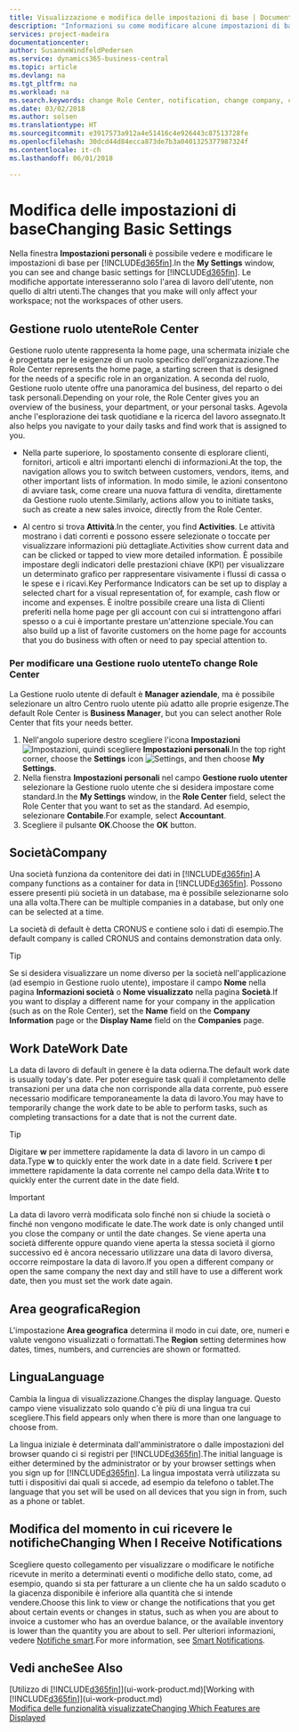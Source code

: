 ```yaml
---
title: Visualizzazione e modifica delle impostazioni di base | Documenti Microsoft
description: "Informazioni su come modificare alcune impostazioni di base, ad esempio, la Gestione ruolo utente, la società o la data di lavoro."
services: project-madeira
documentationcenter: 
author: SusanneWindfeldPedersen
ms.service: dynamics365-business-central
ms.topic: article
ms.devlang: na
ms.tgt_pltfrm: na
ms.workload: na
ms.search.keywords: change Role Center, notification, change company, change work date
ms.date: 03/02/2018
ms.author: solsen
ms.translationtype: HT
ms.sourcegitcommit: e3917573a912a4e51416c4e926443c87513728fe
ms.openlocfilehash: 30dcd44d84ecca873de7b3a0401325377987324f
ms.contentlocale: it-ch
ms.lasthandoff: 06/01/2018

---
```

# <a name="changing-basic-settings"></a><span data-ttu-id="ebc47-103">Modifica delle impostazioni di base</span><span class="sxs-lookup"><span data-stu-id="ebc47-103">Changing Basic Settings</span></span>
<span data-ttu-id="ebc47-104">Nella finestra **Impostazioni personali** è possibile vedere e modificare le impostazioni di base per [!INCLUDE[d365fin](includes/d365fin_md.md)].</span><span class="sxs-lookup"><span data-stu-id="ebc47-104">In the **My Settings** window, you can see and change basic settings for [!INCLUDE[d365fin](includes/d365fin_md.md)].</span></span> <span data-ttu-id="ebc47-105">Le modifiche apportate interesseranno solo l'area di lavoro dell'utente, non quello di altri utenti.</span><span class="sxs-lookup"><span data-stu-id="ebc47-105">The changes that you make will only affect your workspace; not the workspaces of other users.</span></span>  

## <a name="role-center"></a><span data-ttu-id="ebc47-106">Gestione ruolo utente</span><span class="sxs-lookup"><span data-stu-id="ebc47-106">Role Center</span></span>
<span data-ttu-id="ebc47-107">Gestione ruolo utente rappresenta la home page, una schermata iniziale che è progettata per le esigenze di un ruolo specifico dell'organizzazione.</span><span class="sxs-lookup"><span data-stu-id="ebc47-107">The Role Center represents the home page, a starting screen that is designed for the needs of a specific role in an organization.</span></span> <span data-ttu-id="ebc47-108">A seconda del ruolo, Gestione ruolo utente offre una panoramica del business, del reparto o dei task personali.</span><span class="sxs-lookup"><span data-stu-id="ebc47-108">Depending on your role, the Role Center gives you an overview of the business, your department, or your personal tasks.</span></span> <span data-ttu-id="ebc47-109">Agevola anche l'esplorazione dei task quotidiane e la ricerca del lavoro assegnato.</span><span class="sxs-lookup"><span data-stu-id="ebc47-109">It also helps you navigate to your daily tasks and find work that is assigned to you.</span></span>

-   <span data-ttu-id="ebc47-110">Nella parte superiore, lo spostamento consente di esplorare clienti, fornitori, articoli e altri importanti elenchi di informazioni.</span><span class="sxs-lookup"><span data-stu-id="ebc47-110">At the top, the navigation allows you to switch between customers, vendors, items, and other important lists of information.</span></span> <span data-ttu-id="ebc47-111">In modo simile, le azioni consentono di avviare task, come creare una nuova fattura di vendita, direttamente da Gestione ruolo utente.</span><span class="sxs-lookup"><span data-stu-id="ebc47-111">Similarly, actions allow you to initiate tasks, such as create a new sales invoice, directly from the Role Center.</span></span>

-   <span data-ttu-id="ebc47-112">Al centro si trova **Attività**.</span><span class="sxs-lookup"><span data-stu-id="ebc47-112">In the center, you find **Activities**.</span></span> <span data-ttu-id="ebc47-113">Le attività mostrano i dati correnti e possono essere selezionate o toccate per visualizzare informazioni più dettagliate.</span><span class="sxs-lookup"><span data-stu-id="ebc47-113">Activities show current data and can be clicked or tapped to view more detailed information.</span></span> <span data-ttu-id="ebc47-114">È possibile impostare degli indicatori delle prestazioni chiave (KPI) per visualizzare un determinato grafico per rappresentare visivamente i flussi di cassa o le spese e i ricavi.</span><span class="sxs-lookup"><span data-stu-id="ebc47-114">Key Performance Indicators can be set up to display a selected chart for a visual representation of, for example, cash flow or income and expenses.</span></span> <span data-ttu-id="ebc47-115">È inoltre possibile creare una lista di Clienti preferiti nella home page per gli account con cui si intrattengono affari spesso o a cui è importante prestare un'attenzione speciale.</span><span class="sxs-lookup"><span data-stu-id="ebc47-115">You can also build up a list of favorite customers on the home page for accounts that you do business with often or need to pay special attention to.</span></span>

### <a name="to-change-role-center"></a><span data-ttu-id="ebc47-116">Per modificare una Gestione ruolo utente</span><span class="sxs-lookup"><span data-stu-id="ebc47-116">To change Role Center</span></span>
<span data-ttu-id="ebc47-117">La Gestione ruolo utente di default è **Manager aziendale**, ma è possibile selezionare un altro Centro ruolo utente più adatto alle proprie esigenze.</span><span class="sxs-lookup"><span data-stu-id="ebc47-117">The default Role Center is **Business Manager**, but you can select another Role Center that fits your needs better.</span></span>
1. <span data-ttu-id="ebc47-118">Nell'angolo superiore destro scegliere l'icona **Impostazioni** ![Impostazioni](media/ui-experience/settings_icon_small.png "icona Impostazioni per Gestione ruolo utente"), quindi scegliere **Impostazioni personali**.</span><span class="sxs-lookup"><span data-stu-id="ebc47-118">In the top right corner, choose the **Settings** icon ![Settings](media/ui-experience/settings_icon_small.png "Settings icon for role center"), and then choose **My Settings**.</span></span>
2. <span data-ttu-id="ebc47-119">Nella fienstra **Impostazioni personali** nel campo **Gestione ruolo utenter** selezionare la Gestione ruolo utente che si desidera impostare come standard.</span><span class="sxs-lookup"><span data-stu-id="ebc47-119">In the **My Settings** window, in the **Role Center** field, select the Role Center that you want to set as the standard.</span></span> <span data-ttu-id="ebc47-120">Ad esempio, selezionare **Contabile**.</span><span class="sxs-lookup"><span data-stu-id="ebc47-120">For example, select **Accountant**.</span></span>
3. <span data-ttu-id="ebc47-121">Scegliere il pulsante **OK**.</span><span class="sxs-lookup"><span data-stu-id="ebc47-121">Choose the **OK** button.</span></span>

## <a name="company"></a><span data-ttu-id="ebc47-122">Società</span><span class="sxs-lookup"><span data-stu-id="ebc47-122">Company</span></span>
<span data-ttu-id="ebc47-123">Una società funziona da contenitore dei dati in [!INCLUDE[d365fin](includes/d365fin_md.md)].</span><span class="sxs-lookup"><span data-stu-id="ebc47-123">A company functions as a container for data in [!INCLUDE[d365fin](includes/d365fin_md.md)].</span></span> <span data-ttu-id="ebc47-124">Possono essere presenti più società in un database, ma è possibile selezionarne solo una alla volta.</span><span class="sxs-lookup"><span data-stu-id="ebc47-124">There can be multiple companies in a database, but only one can be selected at a time.</span></span>

<span data-ttu-id="ebc47-125">La società di default è detta CRONUS e contiene solo i dati di esempio.</span><span class="sxs-lookup"><span data-stu-id="ebc47-125">The default company is called CRONUS and contains demonstration data only.</span></span>

> [!TIP]  
>   <span data-ttu-id="ebc47-126">Se si desidera visualizzare un nome diverso per la società nell'applicazione (ad esempio in Gestione ruolo utente), impostare il campo **Nome** nella pagina **Informazioni società** o **Nome visualizzato** nella pagina **Società**.</span><span class="sxs-lookup"><span data-stu-id="ebc47-126">If you want to display a different name for your company in the application (such as on the Role Center), set the **Name** field on the **Company Information** page or the **Display Name** field on the **Companies** page.</span></span>  

## <a name="work-date"></a><span data-ttu-id="ebc47-127">Work Date</span><span class="sxs-lookup"><span data-stu-id="ebc47-127">Work Date</span></span>
<span data-ttu-id="ebc47-128">La data di lavoro di default in genere è la data odierna.</span><span class="sxs-lookup"><span data-stu-id="ebc47-128">The default work date is usually today's date.</span></span> <span data-ttu-id="ebc47-129">Per poter eseguire task quali il completamento delle transazioni per una data che non corrisponde alla data corrente, può essere necessario modificare temporaneamente la data di lavoro.</span><span class="sxs-lookup"><span data-stu-id="ebc47-129">You may have to temporarily change the work date to be able to perform tasks, such as completing transactions for a date that is not the current date.</span></span>

> [!TIP]  
>   <span data-ttu-id="ebc47-130">Digitare **w** per immettere rapidamente la data di lavoro in un campo di data.</span><span class="sxs-lookup"><span data-stu-id="ebc47-130">Type **w** to quickly enter the work date in a date field.</span></span> <span data-ttu-id="ebc47-131">Scrivere **t** per immettere rapidamente la data corrente nel campo della data.</span><span class="sxs-lookup"><span data-stu-id="ebc47-131">Write **t** to quickly enter the current date in the date field.</span></span>

> [!IMPORTANT]  
>   <span data-ttu-id="ebc47-132">La data di lavoro verrà modificata solo finché non si chiude la società o finché non vengono modificate le date.</span><span class="sxs-lookup"><span data-stu-id="ebc47-132">The work date is only changed until you close the company or until the date changes.</span></span> <span data-ttu-id="ebc47-133">Se viene aperta una società differente oppure quando viene aperta la stessa società il giorno successivo ed è ancora necessario utilizzare una data di lavoro diversa, occorre reimpostare la data di lavoro.</span><span class="sxs-lookup"><span data-stu-id="ebc47-133">If you open a different company or open the same company the next day and still have to use a different work date, then you must set the work date again.</span></span>

## <a name="region"></a><span data-ttu-id="ebc47-134">Area geografica</span><span class="sxs-lookup"><span data-stu-id="ebc47-134">Region</span></span>
<span data-ttu-id="ebc47-135">L'impostazione **Area geografica** determina il modo in cui date, ore, numeri e valute vengono visualizzati o formattati.</span><span class="sxs-lookup"><span data-stu-id="ebc47-135">The **Region** setting determines how dates, times, numbers, and currencies are shown or formatted.</span></span>   


## <a name="language"></a><span data-ttu-id="ebc47-136">Lingua</span><span class="sxs-lookup"><span data-stu-id="ebc47-136">Language</span></span>
<span data-ttu-id="ebc47-137">Cambia la lingua di visualizzazione.</span><span class="sxs-lookup"><span data-stu-id="ebc47-137">Changes the display language.</span></span> <span data-ttu-id="ebc47-138">Questo campo viene visualizzato solo quando c'è più di una lingua tra cui scegliere.</span><span class="sxs-lookup"><span data-stu-id="ebc47-138">This field appears only when there is more than one language to choose from.</span></span> 

<span data-ttu-id="ebc47-139">La lingua iniziale è determinata dall'amministratore o dalle impostazioni del browser quando ci si registri per [!INCLUDE[d365fin](includes/d365fin_md.md)].</span><span class="sxs-lookup"><span data-stu-id="ebc47-139">The initial language is either determined by the administrator or by your browser settings when you sign up for [!INCLUDE[d365fin](includes/d365fin_md.md)].</span></span> <span data-ttu-id="ebc47-140">La lingua impostata verrà utilizzata su tutti i dispositivi dai quali si accede, ad esempio da telefono o tablet.</span><span class="sxs-lookup"><span data-stu-id="ebc47-140">The language that you set will be used on all devices that you sign in from, such as a phone or tablet.</span></span> 

## <a name="changing-when-i-receive-notifications"></a><span data-ttu-id="ebc47-141">Modifica del momento in cui ricevere le notifiche</span><span class="sxs-lookup"><span data-stu-id="ebc47-141">Changing When I Receive Notifications</span></span>
<span data-ttu-id="ebc47-142">Scegliere questo collegamento per visualizzare o modificare le notifiche ricevute in merito a determinati eventi o modifiche dello stato, come, ad esempio, quando si sta per fatturare a un cliente che ha un saldo scaduto o la giacenza disponibile è inferiore alla quantità che si intende vendere.</span><span class="sxs-lookup"><span data-stu-id="ebc47-142">Choose this link to view or change the notifications that you get about certain events or changes in status, such as when you are about to invoice a customer who has an overdue balance, or the available inventory is lower than the quantity you are about to sell.</span></span> <span data-ttu-id="ebc47-143">Per ulteriori informazioni, vedere [Notifiche smart](ui-smart-notifications.md).</span><span class="sxs-lookup"><span data-stu-id="ebc47-143">For more information, see [Smart Notifications](ui-smart-notifications.md).</span></span>

## <a name="see-also"></a><span data-ttu-id="ebc47-144">Vedi anche</span><span class="sxs-lookup"><span data-stu-id="ebc47-144">See Also</span></span>
<span data-ttu-id="ebc47-145">[Utilizzo di [!INCLUDE[d365fin](includes/d365fin_md.md)]](ui-work-product.md)</span><span class="sxs-lookup"><span data-stu-id="ebc47-145">[Working with [!INCLUDE[d365fin](includes/d365fin_md.md)]](ui-work-product.md)</span></span>  
[<span data-ttu-id="ebc47-146">Modifica delle funzionalità visualizzate</span><span class="sxs-lookup"><span data-stu-id="ebc47-146">Changing Which Features are Displayed</span></span>](ui-experiences.md)  

